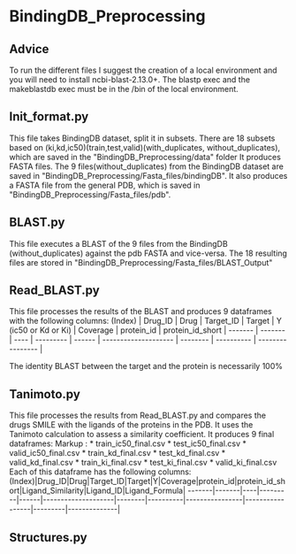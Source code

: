 # BindingDB_Preprocessing

## Advice
To run the different files I suggest the creation of a local environment and you will need to install ncbi-blast-2.13.0+.
The blastp exec and the makeblastdb exec must be in the /bin of the local environment. 

## Init_format.py
This file takes BindingDB dataset, split it in subsets. There are 18 subsets based on (ki,kd,ic50)(train,test,valid)(with_duplicates, without_duplicates), which are saved in the "BindingDB_Preprocessing/data" folder
It produces FASTA files. The 9 files(without_duplicates) from the BindingDB dataset are saved in "BindingDB_Preprocessing/Fasta_files/bindingDB". It also produces a FASTA file from the general PDB, which is saved in "BindingDB_Preprocessing/Fasta_files/pdb".

## BLAST.py
This file executes a BLAST of the 9 files from the BindingDB (without_duplicates) against the pdb FASTA and vice-versa. The 18 resulting files are stored in "BindingDB_Preprocessing/Fasta_files/BLAST_Output"

## Read_BLAST.py
This file processes the results of the BLAST and produces 9 dataframes with the following columns:
(Index) | Drug_ID | Drug | Target_ID | Target | Y (ic50 or Kd or Ki) | Coverage | protein_id | protein_id_short |
------- | ------- | ---- | --------- | ------ | -------------------- | -------- | ---------- | ---------------- |

The identity BLAST between the target and the protein is necessarily 100%

## Tanimoto.py
This file processes the results from Read_BLAST.py and compares the drugs SMILE with the ligands of the proteins in the PDB. It uses the Tanimoto calculation to assess a similarity coefficient.
It produces 9 final dataframes:
Markup : * train_ic50_final.csv
         * test_ic50_final.csv
         * valid_ic50_final.csv
         * train_kd_final.csv
         * test_kd_final.csv
         * valid_kd_final.csv
         * train_ki_final.csv
         * test_ki_final.csv
         * valid_ki_final.csv
Each of this dataframe has the following columns:
(Index)|Drug_ID|Drug|Target_ID|Target|Y|Coverage|protein_id|protein_id_short|Ligand_Similarity|Ligand_ID|Ligand_Formula|
-------|-------|----|---------|------|--------------------|--------|----------|----------------|-----------------|---------|--------------|


## Structures.py
